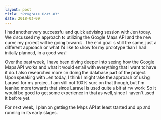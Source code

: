 ```yaml
---
layout: post
title: "Progress Post #3"
date: 2018-02-09
---
```


I had another very successful and quick advising session with Jen today. We discussed my approach to utilizing the Google Maps API and the new curve my project will be going towards. The end goal is still the same, just a different approach on what I'd like to show for my prototype than I had initally planned, in a good way! 

Over the past week, I have been diving deeper into seeing how the Google Maps API works and what it would entail with everything that I want to have it do. I also researched more on doing the database part of the project. Upon speaking with Jen today, I think I might take the approach of using Laravel for my project. I am still not 100% sure on that though, but I'm leaning more towards that since Laravel is used quite a bit at my work. So it would be good to get some experience in that as well, since I haven't used it before yet.

For next week, I plan on getting the Maps API at least started and up and running in its early stages.
